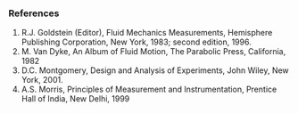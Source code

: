 ### References
1. R.J. Goldstein (Editor), Fluid Mechanics Measurements, Hemisphere Publishing 
Corporation, New York, 1983; second edition, 1996.
2. M. Van Dyke, An Album of Fluid Motion, The Parabolic Press, California, 1982
3. D.C. Montgomery, Design and Analysis of Experiments, John Wiley, New York, 2001.
4. A.S. Morris, Principles of Measurement and Instrumentation, Prentice Hall of India, New 
Delhi, 1999
